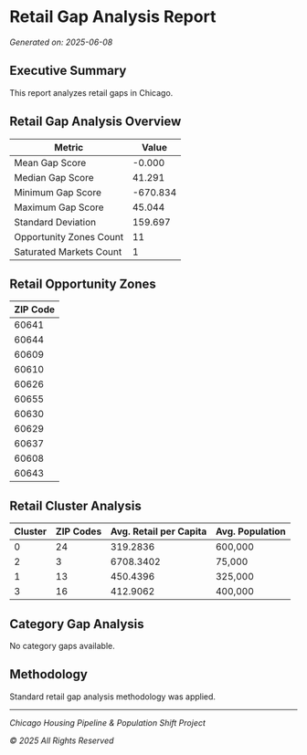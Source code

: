 # Retail Gap Analysis Report

*Generated on: 2025-06-08*

## Executive Summary

This report analyzes retail gaps in Chicago.

## Retail Gap Analysis Overview

| Metric | Value |
|--------|-------|
| Mean Gap Score | -0.000 |
| Median Gap Score | 41.291 |
| Minimum Gap Score | -670.834 |
| Maximum Gap Score | 45.044 |
| Standard Deviation | 159.697 |
| Opportunity Zones Count | 11 |
| Saturated Markets Count | 1 |


## Retail Opportunity Zones

| ZIP Code |
|----------|
| 60641 |
| 60644 |
| 60609 |
| 60610 |
| 60626 |
| 60655 |
| 60630 |
| 60629 |
| 60637 |
| 60608 |
| 60643 |


## Retail Cluster Analysis

| Cluster | ZIP Codes | Avg. Retail per Capita | Avg. Population |
|---------|-----------|------------------------|-----------------|
| 0 | 24 | 319.2836 | 600,000 |
| 2 | 3 | 6708.3402 | 75,000 |
| 1 | 13 | 450.4396 | 325,000 |
| 3 | 16 | 412.9062 | 400,000 |


## Category Gap Analysis

No category gaps available.


## Methodology

Standard retail gap analysis methodology was applied.


---

*Chicago Housing Pipeline & Population Shift Project*

*© 2025 All Rights Reserved*